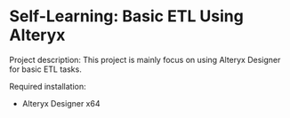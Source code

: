 # Self-Learning: Basic ETL Using Alteryx
Project description: This project is mainly focus on using Alteryx Designer for basic ETL tasks.

Required installation:
- Alteryx Designer x64

